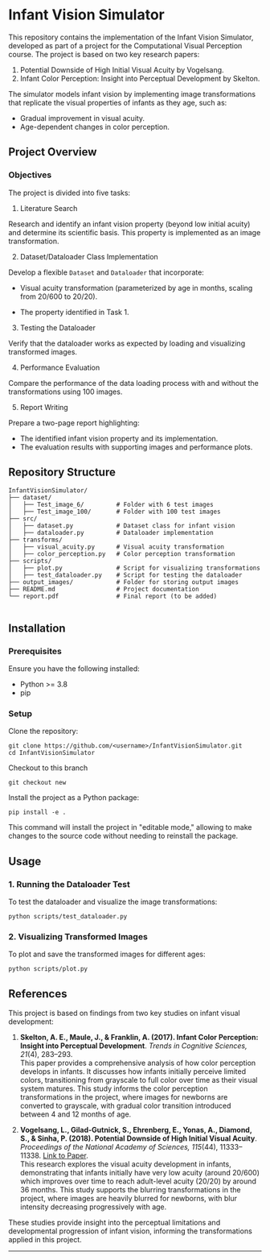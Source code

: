 # Infant Vision Simulator

This repository contains the implementation of the Infant Vision Simulator, developed as part of a project for the Computational Visual Perception course. The project is based on two key research papers:

1. Potential Downside of High Initial Visual Acuity by Vogelsang.
2. Infant Color Perception: Insight into Perceptual Development by Skelton.

The simulator models infant vision by implementing image transformations that replicate the visual properties of infants as they age, such as:

-   Gradual improvement in visual acuity.
-   Age-dependent changes in color perception.

## Project Overview

### Objectives

The project is divided into five tasks:

1. Literature Search

Research and identify an infant vision property (beyond low initial acuity) and determine its scientific basis. This property is implemented as an image transformation.

2. Dataset/Dataloader Class Implementation

Develop a flexible `Dataset` and `Dataloader` that incorporate:
- Visual acuity transformation (parameterized by age in months, scaling from 20/600 to 20/20).

- The property identified in Task 1.

3. Testing the Dataloader

Verify that the dataloader works as expected by loading and visualizing transformed images.

4. Performance Evaluation

Compare the performance of the data loading process with and without the transformations using 100 images.

5. Report Writing

Prepare a two-page report highlighting:

-   The identified infant vision property and its implementation.
-   The evaluation results with supporting images and performance plots.

## Repository Structure

```
InfantVisionSimulator/
├── dataset/
│   ├── Test_image_6/         # Folder with 6 test images
│   ├── Test_image_100/       # Folder with 100 test images
├── src/
│   ├── dataset.py            # Dataset class for infant vision
│   ├── dataloader.py         # Dataloader implementation
├── transforms/
│   ├── visual_acuity.py      # Visual acuity transformation
│   ├── color_perception.py   # Color perception transformation
├── scripts/
│   ├── plot.py               # Script for visualizing transformations
│   ├── test_dataloader.py    # Script for testing the dataloader
├── output_images/            # Folder for storing output images
├── README.md                 # Project documentation
└── report.pdf                # Final report (to be added)


```

## Installation

### Prerequisites
Ensure you have the following installed:
- Python >= 3.8
- pip

### Setup
Clone the repository:
```
git clone https://github.com/<username>/InfantVisionSimulator.git
cd InfantVisionSimulator
```
Checkout to this branch 
```
git checkout new
```
Install the project as a Python package:
```
pip install -e .
```
This command will install the project in "editable mode," allowing to make changes to the source code without needing to reinstall the package.


## Usage

### 1. Running the Dataloader Test

To test the dataloader and visualize the image transformations:
```
python scripts/test_dataloader.py
```
### 2. Visualizing Transformed Images
To plot and save the transformed images for different ages:
```
python scripts/plot.py
```

## References

This project is based on findings from two key studies on infant visual development:

1. **Skelton, A. E., Maule, J., & Franklin, A. (2017). Infant Color Perception: Insight into Perceptual Development**. _Trends in Cognitive Sciences, 21_(4), 283–293.  
   This paper provides a comprehensive analysis of how color perception develops in infants. It discusses how infants initially perceive limited colors, transitioning from grayscale to full color over time as their visual system matures. This study informs the color perception transformations in the project, where images for newborns are converted to grayscale, with gradual color transition introduced between 4 and 12 months of age.

2. **Vogelsang, L., Gilad-Gutnick, S., Ehrenberg, E., Yonas, A., Diamond, S., & Sinha, P. (2018). Potential Downside of High Initial Visual Acuity**. _Proceedings of the National Academy of Sciences, 115_(44), 11333–11338. [Link to Paper](https://doi.org/10.1073/pnas.1800901115).  
   This research explores the visual acuity development in infants, demonstrating that infants initially have very low acuity (around 20/600) which improves over time to reach adult-level acuity (20/20) by around 36 months. This study supports the blurring transformations in the project, where images are heavily blurred for newborns, with blur intensity decreasing progressively with age.

These studies provide insight into the perceptual limitations and developmental progression of infant vision, informing the transformations applied in this project.



---
